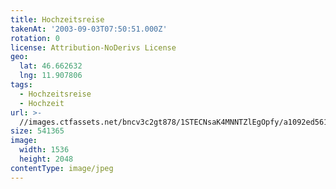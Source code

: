 ```yaml
---
title: Hochzeitsreise
takenAt: '2003-09-03T07:50:51.000Z'
rotation: 0
license: Attribution-NoDerivs License
geo:
  lat: 46.662632
  lng: 11.907806
tags:
  - Hochzeitsreise
  - Hochzeit
url: >-
  //images.ctfassets.net/bncv3c2gt878/1STECNsaK4MNNTZlEgOpfy/a1092ed561503526ce7a9027b5518dc8/hochzeitsreise_4545583282_o
size: 541365
image:
  width: 1536
  height: 2048
contentType: image/jpeg
---
```


